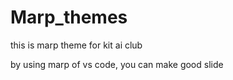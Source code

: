 # Marp_themes

this is marp theme for kit ai club

by using marp of vs code, you can make good slide 

